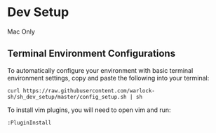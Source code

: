 Dev Setup
=========
Mac Only

Terminal Environment Configurations
---------

To automatically configure your environment with basic terminal environment settings,
copy and paste the following into your terminal:

```
curl https://raw.githubusercontent.com/warlock-sh/sh_dev_setup/master/config_setup.sh | sh
```

To install vim plugins, you will need to open vim and run:
```
:PluginInstall
```

